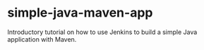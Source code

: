 # simple-java-maven-app
Introductory tutorial on how to use Jenkins to build a simple Java application with Maven.
